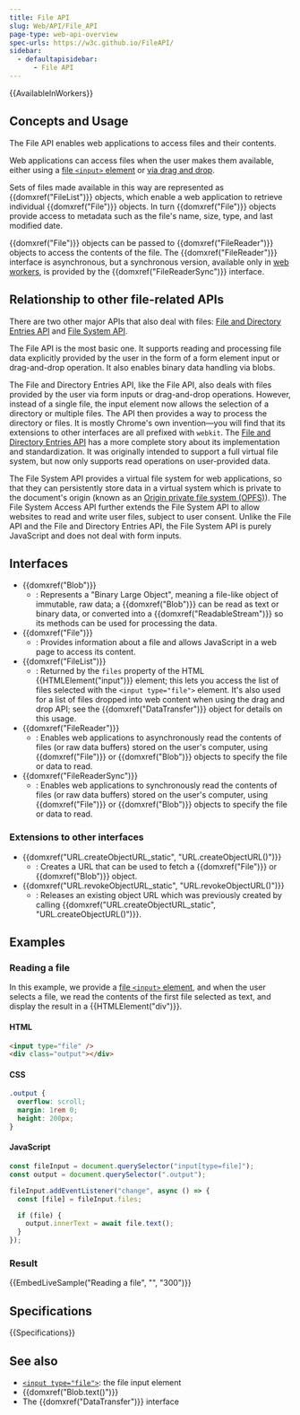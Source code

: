 ```yaml
---
title: File API
slug: Web/API/File_API
page-type: web-api-overview
spec-urls: https://w3c.github.io/FileAPI/
sidebar:
  - defaultapisidebar:
      - File API
---
```


{{AvailableInWorkers}}

## Concepts and Usage

The File API enables web applications to access files and their contents.

Web applications can access files when the user makes them available, either using a [file `<input>` element](/en-US/docs/Web/HTML/Reference/Elements/input/file) or [via drag and drop](/en-US/docs/Web/API/DataTransfer/files).

Sets of files made available in this way are represented as {{domxref("FileList")}} objects, which enable a web application to retrieve individual {{domxref("File")}} objects. In turn {{domxref("File")}} objects provide access to metadata such as the file's name, size, type, and last modified date.

{{domxref("File")}} objects can be passed to {{domxref("FileReader")}} objects to access the contents of the file. The {{domxref("FileReader")}} interface is asynchronous, but a synchronous version, available only in [web workers](/en-US/docs/Web/API/Web_Workers_API), is provided by the {{domxref("FileReaderSync")}} interface.

## Relationship to other file-related APIs

There are two other major APIs that also deal with files: [File and Directory Entries API](/en-US/docs/Web/API/File_and_Directory_Entries_API) and [File System API](/en-US/docs/Web/API/File_System_API).

The File API is the most basic one. It supports reading and processing file data explicitly provided by the user in the form of a form element input or drag-and-drop operation. It also enables binary data handling via blobs.

The File and Directory Entries API, like the File API, also deals with files provided by the user via form inputs or drag-and-drop operations. However, instead of a single file, the input element now allows the selection of a directory or multiple files. The API then provides a way to process the directory or files. It is mostly Chrome's own invention—you will find that its extensions to other interfaces are all prefixed with `webkit`. The [File and Directory Entries API](/en-US/docs/Web/API/File_and_Directory_Entries_API#history) has a more complete story about its implementation and standardization. It was originally intended to support a full virtual file system, but now only supports read operations on user-provided data.

The File System API provides a virtual file system for web applications, so that they can persistently store data in a virtual system which is private to the document's origin (known as an [Origin private file system (OPFS)](/en-US/docs/Web/API/File_System_API/Origin_private_file_system)). The File System Access API further extends the File System API to allow websites to read and write user files, subject to user consent. Unlike the File API and the File and Directory Entries API, the File System API is purely JavaScript and does not deal with form inputs.

## Interfaces

- {{domxref("Blob")}}
  - : Represents a "Binary Large Object", meaning a file-like object of immutable, raw data; a {{domxref("Blob")}} can be read as text or binary data, or converted into a {{domxref("ReadableStream")}} so its methods can be used for processing the data.
- {{domxref("File")}}
  - : Provides information about a file and allows JavaScript in a web page to access its content.
- {{domxref("FileList")}}
  - : Returned by the `files` property of the HTML {{HTMLElement("input")}} element; this lets you access the list of files selected with the `<input type="file">` element. It's also used for a list of files dropped into web content when using the drag and drop API; see the {{domxref("DataTransfer")}} object for details on this usage.
- {{domxref("FileReader")}}
  - : Enables web applications to asynchronously read the contents of files (or raw data buffers) stored on the user's computer, using {{domxref("File")}} or {{domxref("Blob")}} objects to specify the file or data to read.
- {{domxref("FileReaderSync")}}
  - : Enables web applications to synchronously read the contents of files (or raw data buffers) stored on the user's computer, using {{domxref("File")}} or {{domxref("Blob")}} objects to specify the file or data to read.

### Extensions to other interfaces

- {{domxref("URL.createObjectURL_static", "URL.createObjectURL()")}}
  - : Creates a URL that can be used to fetch a {{domxref("File")}} or {{domxref("Blob")}} object.
- {{domxref("URL.revokeObjectURL_static", "URL.revokeObjectURL()")}}
  - : Releases an existing object URL which was previously created by calling {{domxref("URL.createObjectURL_static", "URL.createObjectURL()")}}.

## Examples

### Reading a file

In this example, we provide a [file `<input>` element](/en-US/docs/Web/HTML/Reference/Elements/input/file), and when the user selects a file, we read the contents of the first file selected as text, and display the result in a {{HTMLElement("div")}}.

#### HTML

```html
<input type="file" />
<div class="output"></div>
```

#### CSS

```css
.output {
  overflow: scroll;
  margin: 1rem 0;
  height: 200px;
}
```

#### JavaScript

```js
const fileInput = document.querySelector("input[type=file]");
const output = document.querySelector(".output");

fileInput.addEventListener("change", async () => {
  const [file] = fileInput.files;

  if (file) {
    output.innerText = await file.text();
  }
});
```

### Result

{{EmbedLiveSample("Reading a file", "", "300")}}

## Specifications

{{Specifications}}

## See also

- [`<input type="file">`](/en-US/docs/Web/HTML/Reference/Elements/input/file): the file input element
- {{domxref("Blob.text()")}}
- The {{domxref("DataTransfer")}} interface
